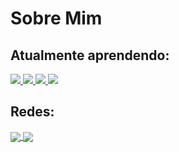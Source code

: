 <h1>Sobre Mim</h1>

<h2>Atualmente aprendendo:</h2>
<a href="https://www.ruby-lang.org/pt/">
  <img src="https://img.shields.io/badge/Ruby-red?style=for-the-badge&logo=ruby"/>
</a>
<a href="https://rubyonrails.org/">
  <img src="https://img.shields.io/badge/Ruby%20on%20rails-red?style=for-the-badge&logo=rubyonrails"/>
</a>
<a href="https://git-scm.com/">
  <img src="https://img.shields.io/badge/Github-black?style=for-the-badge&logo=github"/>
</a>
<a href="https://www.postgresql.org/">
  <img src="https://img.shields.io/badge/Postgresql-white?style=for-the-badge&logo=postgresql"/>
</a>

<h2>Redes:</h2>
<a href="https://www.linkedin.com/in/vitormiguelrosaportela/" target="_blank">
  <img align="center" src="https://img.shields.io/badge/LinkedIn-0077B5?style=flat&logo=linkedin&logoColor=white" target="_blank">
</a>
<a href="https://alemao.tech/" target="_blank">
  <img align="center" src="https://img.shields.io/badge/Portfolio-0077B5?style=flat&logo=linkedin&logoColor=white" target="_blank">
</a>
